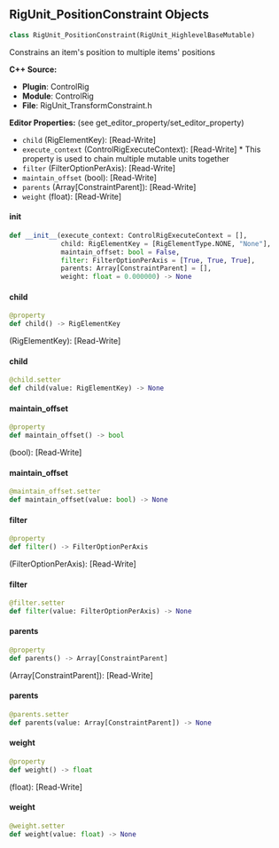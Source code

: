 ## RigUnit_PositionConstraint Objects

```python
class RigUnit_PositionConstraint(RigUnit_HighlevelBaseMutable)
```

Constrains an item's position to multiple items' positions

**C++ Source:**

- **Plugin**: ControlRig
- **Module**: ControlRig
- **File**: RigUnit_TransformConstraint.h

**Editor Properties:** (see get_editor_property/set_editor_property)

- ``child`` (RigElementKey):  [Read-Write]
- ``execute_context`` (ControlRigExecuteContext):  [Read-Write] * This property is used to chain multiple mutable units together
- ``filter`` (FilterOptionPerAxis):  [Read-Write]
- ``maintain_offset`` (bool):  [Read-Write]
- ``parents`` (Array[ConstraintParent]):  [Read-Write]
- ``weight`` (float):  [Read-Write]

<a id="unreal.RigUnit_PositionConstraint.__init__"></a>

#### __init__

```python
def __init__(execute_context: ControlRigExecuteContext = [],
             child: RigElementKey = [RigElementType.NONE, "None"],
             maintain_offset: bool = False,
             filter: FilterOptionPerAxis = [True, True, True],
             parents: Array[ConstraintParent] = [],
             weight: float = 0.000000) -> None
```

<a id="unreal.RigUnit_PositionConstraint.child"></a>

#### child

```python
@property
def child() -> RigElementKey
```

(RigElementKey):  [Read-Write]

<a id="unreal.RigUnit_PositionConstraint.child"></a>

#### child

```python
@child.setter
def child(value: RigElementKey) -> None
```

<a id="unreal.RigUnit_PositionConstraint.maintain_offset"></a>

#### maintain_offset

```python
@property
def maintain_offset() -> bool
```

(bool):  [Read-Write]

<a id="unreal.RigUnit_PositionConstraint.maintain_offset"></a>

#### maintain_offset

```python
@maintain_offset.setter
def maintain_offset(value: bool) -> None
```

<a id="unreal.RigUnit_PositionConstraint.filter"></a>

#### filter

```python
@property
def filter() -> FilterOptionPerAxis
```

(FilterOptionPerAxis):  [Read-Write]

<a id="unreal.RigUnit_PositionConstraint.filter"></a>

#### filter

```python
@filter.setter
def filter(value: FilterOptionPerAxis) -> None
```

<a id="unreal.RigUnit_PositionConstraint.parents"></a>

#### parents

```python
@property
def parents() -> Array[ConstraintParent]
```

(Array[ConstraintParent]):  [Read-Write]

<a id="unreal.RigUnit_PositionConstraint.parents"></a>

#### parents

```python
@parents.setter
def parents(value: Array[ConstraintParent]) -> None
```

<a id="unreal.RigUnit_PositionConstraint.weight"></a>

#### weight

```python
@property
def weight() -> float
```

(float):  [Read-Write]

<a id="unreal.RigUnit_PositionConstraint.weight"></a>

#### weight

```python
@weight.setter
def weight(value: float) -> None
```

<a id="unreal.RigUnit_PositionConstraintLocalSpaceOffset"></a>